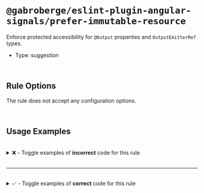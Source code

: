 # `@gabroberge/eslint-plugin-angular-signals/prefer-immutable-resource`

Enforce protected accessibility for `@Output` properties and `OutputEmitterRef` types.

-   Type: suggestion

<br>

## Rule Options

The rule does not accept any configuration options.

<br>

## Usage Examples

<br>

<details>
<summary>❌ - Toggle examples of <strong>incorrect</strong> code for this rule</summary>

<br>

#### Default Config

```json
{
	"rules": {
		"@gabroberge/eslint-plugin-angular-signals/prefer-protected-outputs": ["error"]
	}
}
```

#### ❌ Invalid Code

```typescript
public outputEvent = output();
private outputEvent = output();
readonly outputEvent = output();
```

</details>

<br>

---

<br>

<details>
<summary>✅  - Toggle examples of <strong>correct</strong> code for this rule</summary>

<br>

#### Default Config

```json
{
	"rules": {
		"@gabroberge/eslint-plugin-angular-signals/prefer-protected-outputs": ["error"]
	}
}
```

#### ✅ Valid Code

```typescript
protected outputEvent = output();
protected readonly outputEvent = output();
```

</details>

<br>
